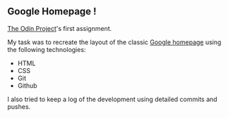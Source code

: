 ## Google Homepage !

[The Odin Project](https://www.theodinproject.com)'s first assignment. 

My task was to recreate the layout of the classic [Google homepage](https://google.com) using the following technologies:
* HTML
* CSS
* Git
* Github

I also tried to keep a log of the development using detailed commits and pushes.